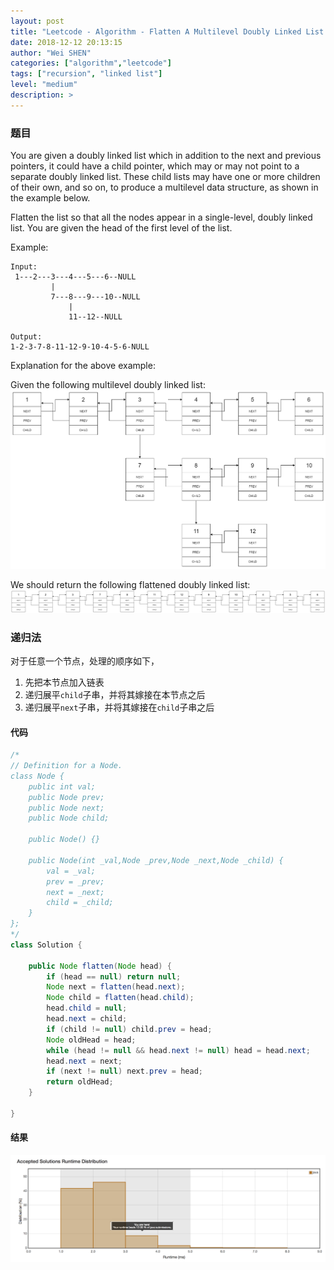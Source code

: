 ```yaml
---
layout: post
title: "Leetcode - Algorithm - Flatten A Multilevel Doubly Linked List "
date: 2018-12-12 20:13:15
author: "Wei SHEN"
categories: ["algorithm","leetcode"]
tags: ["recursion", "linked list"]
level: "medium"
description: >
---
```


### 题目
You are given a doubly linked list which in addition to the next and previous pointers, it could have a child pointer, which may or may not point to a separate doubly linked list. These child lists may have one or more children of their own, and so on, to produce a multilevel data structure, as shown in the example below.

Flatten the list so that all the nodes appear in a single-level, doubly linked list. You are given the head of the first level of the list.

Example:
```
Input:
 1---2---3---4---5---6--NULL
         |
         7---8---9---10--NULL
             |
             11--12--NULL

Output:
1-2-3-7-8-11-12-9-10-4-5-6-NULL
```

Explanation for the above example:

Given the following multilevel doubly linked list:
![flatten-a-multilevel-doubly-linked-list](/images/leetcode/multilevellinkedlist-1.png)

We should return the following flattened doubly linked list:
![flatten-a-multilevel-doubly-linked-list](/images/leetcode/multilevellinkedlistflattened.png)

### 递归法
对于任意一个节点，处理的顺序如下，
1. 先把本节点加入链表
2. 递归展平`child`子串，并将其嫁接在本节点之后
3. 递归展平`next`子串，并将其嫁接在`child`子串之后

#### 代码
```java
/*
// Definition for a Node.
class Node {
    public int val;
    public Node prev;
    public Node next;
    public Node child;

    public Node() {}

    public Node(int _val,Node _prev,Node _next,Node _child) {
        val = _val;
        prev = _prev;
        next = _next;
        child = _child;
    }
};
*/
class Solution {

    public Node flatten(Node head) {
        if (head == null) return null;
        Node next = flatten(head.next);
        Node child = flatten(head.child);
        head.child = null;
        head.next = child;
        if (child != null) child.prev = head;
        Node oldHead = head;
        while (head != null && head.next != null) head = head.next;
        head.next = next;
        if (next != null) next.prev = head;
        return oldHead;
    }

}
```

#### 结果
![flatten-a-multilevel-doubly-linked-list-1](/images/leetcode/flatten-a-multilevel-doubly-linked-list-1.png)
